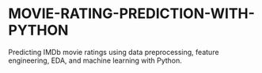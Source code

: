 # MOVIE-RATING-PREDICTION-WITH-PYTHON
Predicting IMDb movie ratings using data preprocessing, feature engineering, EDA, and machine learning with Python.
